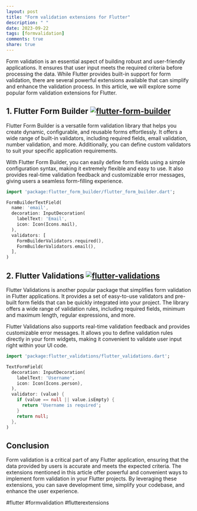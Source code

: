```yaml
---
layout: post
title: "Form validation extensions for Flutter"
description: " "
date: 2023-09-22
tags: [formvalidation]
comments: true
share: true
---
```


Form validation is an essential aspect of building robust and user-friendly applications. It ensures that user input meets the required criteria before processing the data. While Flutter provides built-in support for form validation, there are several powerful extensions available that can simplify and enhance the validation process. In this article, we will explore some popular form validation extensions for Flutter.

## 1. Flutter Form Builder [![flutter-form-builder](https://img.shields.io/pub/v/flutter_form_builder.svg)](https://pub.dev/packages/flutter_form_builder)

Flutter Form Builder is a versatile form validation library that helps you create dynamic, configurable, and reusable forms effortlessly. It offers a wide range of built-in validators, including required fields, email validation, number validation, and more. Additionally, you can define custom validators to suit your specific application requirements.

With Flutter Form Builder, you can easily define form fields using a simple configuration syntax, making it extremely flexible and easy to use. It also provides real-time validation feedback and customizable error messages, giving users a seamless form-filling experience.

```dart
import 'package:flutter_form_builder/flutter_form_builder.dart';

FormBuilderTextField(
  name: 'email',
  decoration: InputDecoration(
    labelText: 'Email',
    icon: Icon(Icons.mail),
  ),
  validators: [
    FormBuilderValidators.required(),
    FormBuilderValidators.email(),
  ],
)
```

## 2. Flutter Validations [![flutter-validations](https://img.shields.io/pub/v/flutter_validations.svg)](https://pub.dev/packages/flutter_validations)

Flutter Validations is another popular package that simplifies form validation in Flutter applications. It provides a set of easy-to-use validators and pre-built form fields that can be quickly integrated into your project. The library offers a wide range of validation rules, including required fields, minimum and maximum length, regular expressions, and more.

Flutter Validations also supports real-time validation feedback and provides customizable error messages. It allows you to define validation rules directly in your form widgets, making it convenient to validate user input right within your UI code.

```dart
import 'package:flutter_validations/flutter_validations.dart';

TextFormField(
  decoration: InputDecoration(
    labelText: 'Username',
    icon: Icon(Icons.person),
  ),
  validator: (value) {
    if (value == null || value.isEmpty) {
      return 'Username is required';
    }
    return null;
  },
)
```

## Conclusion

Form validation is a critical part of any Flutter application, ensuring that the data provided by users is accurate and meets the expected criteria. The extensions mentioned in this article offer powerful and convenient ways to implement form validation in your Flutter projects. By leveraging these extensions, you can save development time, simplify your codebase, and enhance the user experience.

#flutter #formvalidation #flutterextensions